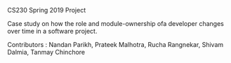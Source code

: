 CS230 Spring 2019 Project

Case study on how the role and module-ownership ofa developer changes over time in a software project.

Contributors :
  Nandan Parikh,
  Prateek Malhotra,
  Rucha Rangnekar,
  Shivam Dalmia,
  Tanmay Chinchore
